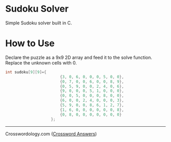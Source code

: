 Sudoku Solver 
==========

Simple Sudoku solver built in C.

How to Use
==========

Declare the puzzle as a 9x9 2D array and feed it to the solve function. Replace the unknown cells with 0.

```c
int sudoku[9][9]={
                        {3, 0, 6, 0, 0, 0, 5, 0, 0},
                        {0, 7, 0, 0, 6, 0, 0, 8, 9},
                        {0, 5, 9, 0, 0, 2, 4, 0, 6},
                        {9, 0, 0, 0, 5, 1, 0, 0, 0},
                        {0, 0, 5, 0, 0, 0, 8, 0, 0},
                        {6, 0, 0, 2, 4, 0, 0, 0, 3},
                        {5, 9, 0, 0, 8, 6, 1, 2, 7},
                        {1, 6, 0, 0, 0, 0, 0, 0, 8},
                        {0, 8, 0, 0, 0, 0, 0, 0, 0}
                    };
```

---

Crosswordology.com ([Crossword Answers](https://www.crosswordology.com))

